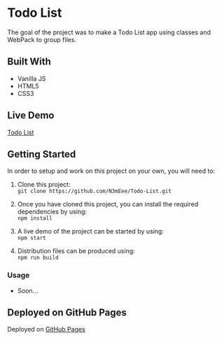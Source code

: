 # Todo List

The goal of the project was to make a Todo List app using classes and WebPack to group files.

## Built With

-   Vanilla JS
-   HTML5
-   CSS3

## Live Demo

[Todo List](https://n3meee.github.io/Todo-List/)

## Getting Started

In order to setup and work on this project on your own, you will need to:

1. Clone this project:  
   `git clone https://github.com/N3mEee/Todo-List.git`

2. Once you have cloned this project, you can install the required dependencies by using:  
   `npm install`

3. A live demo of the project can be started by using:  
   `npm start`

4. Distribution files can be produced using:  
   `npm run build`

### Usage

-   Soon...

## Deployed on GitHub Pages

Deployed on [GitHub Pages](https://pages.github.com/)
